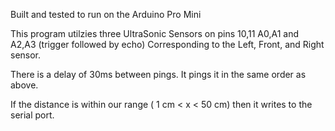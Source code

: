 Built and tested to run on the Arduino Pro Mini

This program utilzies three UltraSonic Sensors on pins   10,11   A0,A1   and   A2,A3 (trigger followed by echo)
Corresponding to the Left, Front, and Right sensor.

There is a delay of 30ms between pings. It pings it in the same order as above.

If the distance is within our range ( 1 cm < x < 50 cm) then it writes to the serial port.


